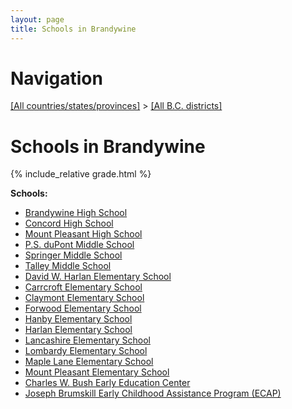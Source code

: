 ```yaml
---
layout: page
title: Schools in Brandywine
---
```

# Navigation

[[All countries/states/provinces]](../..) > [[All B.C. districts]](..)

# Schools in Brandywine

{% include_relative grade.html %}

**Schools:**

- [Brandywine High School](Brandywine_High_School.md)
- [Concord High School](Concord_High_School.md)
- [Mount Pleasant High School](Mount_Pleasant_High_School.md)
- [P.S. duPont Middle School](P.S._duPont_Middle_School.md)
- [Springer Middle School](Springer_Middle_School.md)
- [Talley Middle School](Talley_Middle_School.md)
- [David W. Harlan Elementary School](David_W._Harlan_Elementary_School.md)
- [Carrcroft Elementary School](Carrcroft_Elementary_School.md)
- [Claymont Elementary School](Claymont_Elementary_School.md)
- [Forwood Elementary School](Forwood_Elementary_School.md)
- [Hanby Elementary School](Hanby_Elementary_School.md)
- [Harlan Elementary School](Harlan_Elementary_School.md)
- [Lancashire Elementary School](Lancashire_Elementary_School.md)
- [Lombardy Elementary School](Lombardy_Elementary_School.md)
- [Maple Lane Elementary School](Maple_Lane_Elementary_School.md)
- [Mount Pleasant Elementary School](Mount_Pleasant_Elementary_School.md)
- [Charles W. Bush Early Education Center](Charles_W._Bush_Early_Education_Center.md)
- [Joseph Brumskill Early Childhood Assistance Program (ECAP)](Joseph_Brumskill_Early_Childhood_Assistance_Program_(ECAP).md)
